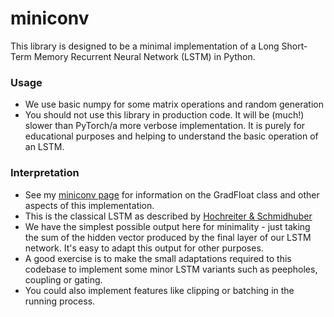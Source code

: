 # miniconv

This library is designed to be a minimal implementation of a Long Short-Term
Memory Recurrent Neural Network (LSTM) in Python.

### Usage

- We use basic numpy for some matrix operations and random generation
- You should not use this library in production code. It will be (much!) slower
  than PyTorch/a more verbose implementation. It is purely for educational
  purposes and helping to understand the basic operation of an LSTM.

### Interpretation

- See my [miniconv page](https://github.com/HNx1/miniconv) for information on
  the GradFloat class and other aspects of this implementation.
- This is the classical LSTM as described by
  [Hochreiter & Schmidhuber](https://gwern.net/docs/ai/nn/rnn/1997-hochreiter.pdf)
- We have the simplest possible output here for minimality - just taking the sum
  of the hidden vector produced by the final layer of our LSTM network. It's
  easy to adapt this output for other purposes.
- A good exercise is to make the small adaptations required to this codebase to
  implement some minor LSTM variants such as peepholes, coupling or gating.
- You could also implement features like clipping or batching in the running process.
